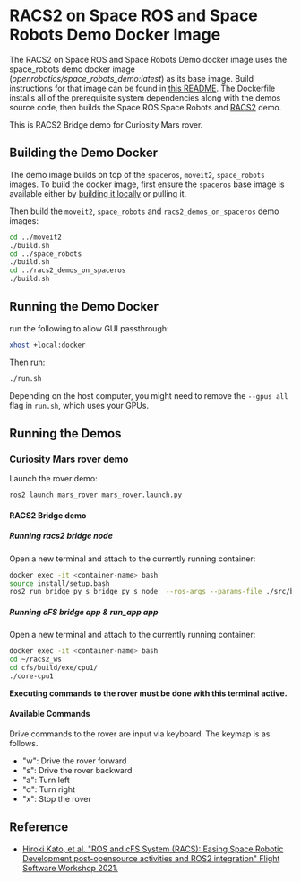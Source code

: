 # RACS2 on Space ROS and Space Robots Demo Docker Image

The RACS2 on Space ROS and Space Robots Demo docker image uses the space_robots demo docker image (*openrobotics/space_robots_demo:latest*) as its base image.
Build instructions for that image can be found in [this README](../space_robots/README.md).
The Dockerfile installs all of the prerequisite system dependencies along with the demos source code, then builds the Space ROS Space Robots and [RACS2](https://github.com/jaxa/racs2_bridge) demo.


This is RACS2 Bridge demo for Curiosity Mars rover.

## Building the Demo Docker

The demo image builds on top of the `spaceros`, `moveit2`, `space_robots` images.
To build the docker image, first ensure the `spaceros` base image is available either by [building it locally](https://github.com/space-ros/space-ros) or pulling it.

Then build the `moveit2`, `space_robots` and `racs2_demos_on_spaceros` demo images: 

```bash
cd ../moveit2
./build.sh
cd ../space_robots
./build.sh
cd ../racs2_demos_on_spaceros
./build.sh
```

## Running the Demo Docker

run the following to allow GUI passthrough:
```bash
xhost +local:docker
```

Then run:
```bash
./run.sh
```

Depending on the host computer, you might need to remove the ```--gpus all``` flag in ```run.sh```, which uses your GPUs.

## Running the Demos

### Curiosity Mars rover demo
Launch the rover demo:
```bash
ros2 launch mars_rover mars_rover.launch.py
```

#### RACS2 Bridge demo

##### Running racs2 bridge node
Open a new terminal and attach to the currently running container:

```bash
docker exec -it <container-name> bash
source install/setup.bash
ros2 run bridge_py_s bridge_py_s_node  --ros-args --params-file ./src/bridge_py_s/config/params.yaml
```

##### Running cFS bridge app & run_app app
Open a new terminal and attach to the currently running container:

```bash
docker exec -it <container-name> bash
cd ~/racs2_ws
cd cfs/build/exe/cpu1/
./core-cpu1
```

**Executing commands to the rover must be done with this terminal active.**


#### Available Commands

Drive commands to the rover are input via keyboard. The keymap is as follows.

* "w": Drive the rover forward
* "s": Drive the rover backward
* "a": Turn left
* "d": Turn right
* "x": Stop the rover

## Reference

* [Hiroki Kato, et al. "ROS and cFS System (RACS): Easing Space Robotic Development post-opensource activities and ROS2 integration" Flight Software Workshop 2021.](https://drive.google.com/file/d/11L48doT_pRNs7R0hdChPALqJO849TvV2/view?usp=drive_web)
